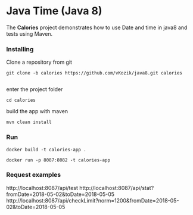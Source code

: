 # Java Time (Java 8)


The **Calories** project demonstrates how to use Date and time in java8
and tests using Maven. 

### Installing

Clone a repository from git

```
git clone -b calories https://github.com/vKozik/java8.git calories
                                            
```

enter the project folder
```
cd calories
```

build the app with maven
```
mvn clean install
```

### Run

```
docker build -t calories-app .

docker run -p 8087:8082 -t calories-app
```

### Request examples

http://localhost:8087/api/test
http://localhost:8087/api/stat?fromDate=2018-05-02&toDate=2018-05-05
http://localhost:8087/api/checkLimit?norm=1200&fromDate=2018-05-02&toDate=2018-05-05


